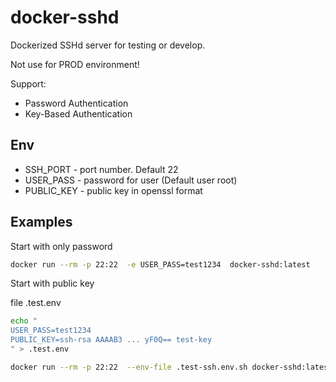 # docker-sshd
Dockerized SSHd server for testing or develop.

Not use for PROD environment!

Support:
 * Password Authentication
 * Key-Based Authentication

## Env

  * SSH_PORT - port number. Default 22
  * USER_PASS - password for user (Default user root)
  * PUBLIC_KEY - public key in openssl format

## Examples

Start with only password
 
 ```bash
 docker run --rm -p 22:22  -e USER_PASS=test1234  docker-sshd:latest
 ```

Start with public key 


file .test.env
```bash
echo "
USER_PASS=test1234
PUBLIC_KEY=ssh-rsa AAAAB3 ... yF0Q== test-key
" > .test.env
```

```bash
docker run --rm -p 22:22  --env-file .test-ssh.env.sh docker-sshd:latest
```



